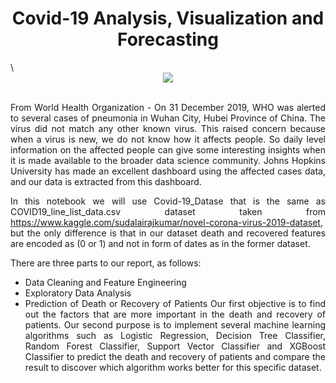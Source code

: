 <div align="center">
  
# Covid-19 Analysis, Visualization and Forecasting
</div>\


<div align="center">
<img src="https://user-images.githubusercontent.com/69224996/97096485-fbd98300-1621-11eb-8230-3f30c6d2f320.jpg" >
</div>

<br />


<div align="justify">

From World Health Organization - On 31 December 2019, WHO was alerted to several cases of pneumonia in Wuhan City, Hubei Province of China. The virus did not match any other known virus. This raised concern because when a virus is new, we do not know how it affects people. So daily level information on the affected people can give some interesting insights when it is made available to the broader data science community. Johns Hopkins University has made an excellent dashboard using the affected cases data, and our data is extracted from this dashboard.

In this notebook we will use Covid-19_Datase that is the same as COVID19_line_list_data.csv dataset taken from https://www.kaggle.com/sudalairajkumar/novel-corona-virus-2019-dataset, but the only difference is that in our dataset death and recovered features are encoded as (0 or 1) and not in form of dates as in the former dataset.

There are three parts to our report, as follows:

- Data Cleaning and Feature Engineering
- Exploratory Data Analysis
- Prediction of Death or Recovery of Patients
Our first objective is to find out the factors that are more important in the death and recovery of patients. Our second purpose is to implement several machine learning algorithms such as Logistic Regression, Decision Tree Classifier, Random Forest Classifier, Support Vector Classifier and XGBoost Classifier to predict the death and recovery of patients and compare the result to discover which algorithm works better for this specific dataset.

</div>



